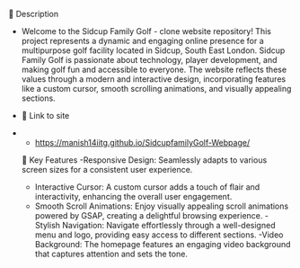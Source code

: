 🌟 Description
- Welcome to the Sidcup Family Golf - clone website repository! This project represents a dynamic and engaging online presence for a multipurpose golf facility located in Sidcup, South East London. Sidcup Family Golf is passionate about technology, player development, and making golf fun and accessible to everyone. The website reflects these values through a modern and interactive design, incorporating features like a custom cursor, smooth scrolling animations, and visually appealing sections.

- 🔗 Link to site
- - https://manish14iitg.github.io/SidcupfamilyGolf-Webpage/

  🚀 Key Features
  -Responsive Design: Seamlessly adapts to various screen sizes for a consistent user experience.
  - Interactive Cursor: A custom cursor adds a touch of flair and interactivity, enhancing the overall user engagement.
  - Smooth Scroll Animations: Enjoy visually appealing scroll animations powered by GSAP, creating a delightful browsing experience.
  -Stylish Navigation: Navigate effortlessly through a well-designed menu and logo, providing easy access to different sections.
  -Video Background: The homepage features an engaging video background that captures attention and sets the tone.
